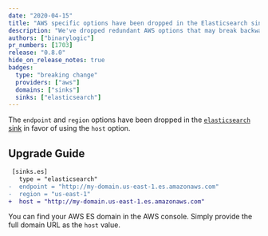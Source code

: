 ```yaml
---
date: "2020-04-15"
title: "AWS specific options have been dropped in the Elasticsearch sink"
description: "We've dropped redundant AWS options that may break backward compatibility"
authors: ["binarylogic"]
pr_numbers: [1703]
release: "0.8.0"
hide_on_release_notes: true
badges:
  type: "breaking change"
  providers: ["aws"]
  domains: ["sinks"]
  sinks: ["elasticsearch"]
---
```


The `endpoint` and `region` options have been dropped in the [`elasticsearch`
sink][docs.sinks.elasticsearch] in favor of using the `host` option.

## Upgrade Guide

```diff title="vector.toml"
 [sinks.es]
   type = "elasticsearch"
-  endpoint = "http://my-domain.us-east-1.es.amazonaws.com"
-  region = "us-east-1"
+  host = "http://my-domain.us-east-1.es.amazonaws.com"
```

You can find your AWS ES domain in the AWS console. Simply provide the full
domain URL as the `host` value.

[docs.sinks.elasticsearch]: /docs/reference/configuration/sinks/elasticsearch/
